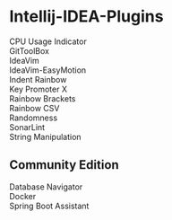 # Intellij-IDEA-Plugins
CPU Usage Indicator  
GitToolBox  
IdeaVim  
IdeaVim-EasyMotion  
Indent Rainbow  
Key Promoter X  
Rainbow Brackets  
Rainbow CSV  
Randomness  
SonarLint  
String Manipulation   
## Community Edition
Database Navigator  
Docker  
Spring Boot Assistant  
